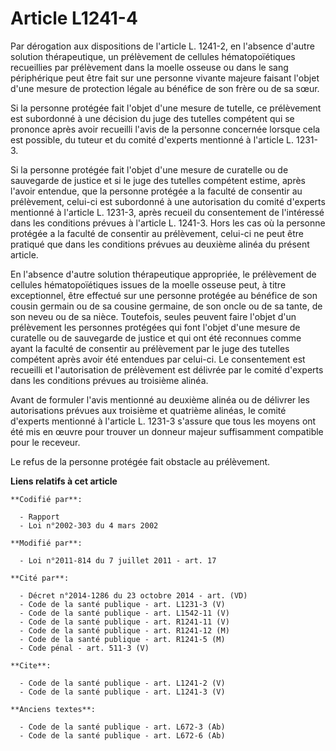 # Article L1241-4

Par dérogation aux dispositions de l'article L. 1241-2, en l'absence d'autre solution thérapeutique, un prélèvement de
cellules hématopoïétiques recueillies par prélèvement dans la moelle osseuse ou dans le sang périphérique peut être fait sur
une personne vivante majeure faisant l'objet d'une mesure de protection légale au bénéfice de son frère ou de sa sœur. 

Si la personne protégée fait l'objet d'une mesure de tutelle, ce prélèvement est subordonné à une décision du juge des
tutelles compétent qui se prononce après avoir recueilli l'avis de la personne concernée lorsque cela est possible, du tuteur
et du comité d'experts mentionné à l'article L. 1231-3. 

Si la personne protégée fait l'objet d'une mesure de curatelle ou de sauvegarde de justice et si le juge des tutelles
compétent estime, après l'avoir entendue, que la personne protégée a la faculté de consentir au prélèvement, celui-ci est
subordonné à une autorisation du comité d'experts mentionné à l'article L. 1231-3, après recueil du consentement de
l'intéressé dans les conditions prévues à l'article L. 1241-3. Hors les cas où la personne protégée a la faculté de consentir
au prélèvement, celui-ci ne peut être pratiqué que dans les conditions prévues au deuxième alinéa du présent article. 

En l'absence d'autre solution thérapeutique appropriée, le prélèvement de cellules hématopoïétiques issues de la moelle
osseuse peut, à titre exceptionnel, être effectué sur une personne protégée au bénéfice de son cousin germain ou de sa
cousine germaine, de son oncle ou de sa tante, de son neveu ou de sa nièce. Toutefois, seules peuvent faire l'objet d'un
prélèvement les personnes protégées qui font l'objet d'une mesure de curatelle ou de sauvegarde de justice et qui ont été
reconnues comme ayant la faculté de consentir au prélèvement par le juge des tutelles compétent après avoir été entendues par
celui-ci. Le consentement est recueilli et l'autorisation de prélèvement est délivrée par le comité d'experts dans les
conditions prévues au troisième alinéa. 

Avant de formuler l'avis mentionné au deuxième alinéa ou de délivrer les autorisations prévues aux troisième et quatrième
alinéas, le comité d'experts mentionné à l'article L. 1231-3 s'assure que tous les moyens ont été mis en œuvre pour trouver
un donneur majeur suffisamment compatible pour le receveur. 

Le refus de la personne protégée fait obstacle au prélèvement.

**Liens relatifs à cet article**

	**Codifié par**:

	  - Rapport
	  - Loi n°2002-303 du 4 mars 2002

	**Modifié par**:

	  - Loi n°2011-814 du 7 juillet 2011 - art. 17

	**Cité par**:

	  - Décret n°2014-1286 du 23 octobre 2014 - art. (VD)
	  - Code de la santé publique - art. L1231-3 (V)
	  - Code de la santé publique - art. L1542-11 (V)
	  - Code de la santé publique - art. R1241-11 (V)
	  - Code de la santé publique - art. R1241-12 (M)
	  - Code de la santé publique - art. R1241-5 (M)
	  - Code pénal - art. 511-3 (V)

	**Cite**:

	  - Code de la santé publique - art. L1241-2 (V)
	  - Code de la santé publique - art. L1241-3 (V)

	**Anciens textes**:

	  - Code de la santé publique - art. L672-3 (Ab)
	  - Code de la santé publique - art. L672-6 (Ab)
